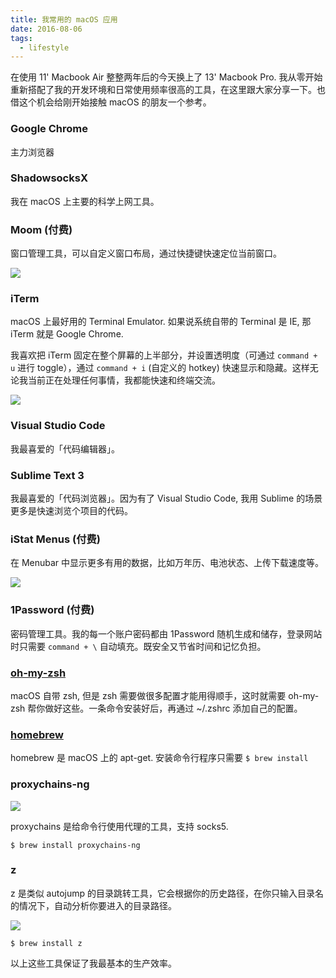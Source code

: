 ```yaml
---
title: 我常用的 macOS 应用
date: 2016-08-06
tags:
  - lifestyle
---
```


在使用 11' Macbook Air 整整两年后的今天换上了 13' Macbook Pro. 我从零开始重新搭配了我的开发环境和日常使用频率很高的工具，在这里跟大家分享一下。也借这个机会给刚开始接触 macOS 的朋友一个参考。

### Google Chrome

主力浏览器

### ShadowsocksX

我在 macOS 上主要的科学上网工具。

### Moom (付费)

窗口管理工具，可以自定义窗口布局，通过快捷键快速定位当前窗口。

![](/content/images/2016/08/-----2016-08-06---8-47-50.png)

### iTerm

macOS 上最好用的 Terminal Emulator. 如果说系统自带的 Terminal 是 IE, 那 iTerm 就是 Google Chrome.

我喜欢把 iTerm 固定在整个屏幕的上半部分，并设置透明度（可通过 `command + u` 进行 toggle），通过 `command + i` (自定义的 hotkey) 快速显示和隐藏。这样无论我当前正在处理任何事情，我都能快速和终端交流。

![](/content/images/2016/08/1-pic_hd.jpg)

### Visual Studio Code

我最喜爱的「代码编辑器」。

### Sublime Text 3

我最喜爱的「代码浏览器」。因为有了 Visual Studio Code, 我用 Sublime 的场景更多是快速浏览个项目的代码。 

### iStat Menus (付费)

在 Menubar 中显示更多有用的数据，比如万年历、电池状态、上传下载速度等。

![](/content/images/2016/08/-----2016-08-06---9-25-44.png)

### 1Password (付费)

密码管理工具。我的每一个账户密码都由 1Password 随机生成和储存，登录网站时只需要 `command + \` 自动填充。既安全又节省时间和记忆负担。

### [oh-my-zsh](https://github.com/robbyrussell/oh-my-zsh)

macOS 自带 zsh, 但是 zsh 需要做很多配置才能用得顺手，这时就需要 oh-my-zsh 帮你做好这些。一条命令安装好后，再通过 ~/.zshrc 添加自己的配置。

### [homebrew](http://brew.sh/)

homebrew 是 macOS 上的 apt-get. 安装命令行程序只需要 `$ brew install`

### proxychains-ng

![](/content/images/2016/08/-----2016-08-06---9-29-22.png)

proxychains 是给命令行使用代理的工具，支持 socks5.

`$ brew install proxychains-ng`

### z

z 是类似 autojump 的目录跳转工具，它会根据你的历史路径，在你只输入目录名的情况下，自动分析你要进入的目录路径。

![](/content/images/2016/08/-----2016-08-06---9-19-33.png)

`$ brew install z`

以上这些工具保证了我最基本的生产效率。